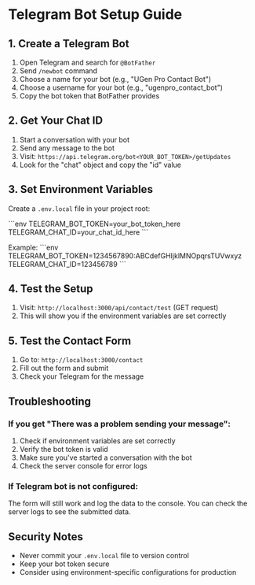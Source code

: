 # Telegram Bot Setup Guide

## 1. Create a Telegram Bot

1. Open Telegram and search for `@BotFather`
2. Send `/newbot` command
3. Choose a name for your bot (e.g., "UGen Pro Contact Bot")
4. Choose a username for your bot (e.g., "ugenpro_contact_bot")
5. Copy the bot token that BotFather provides

## 2. Get Your Chat ID

1. Start a conversation with your bot
2. Send any message to the bot
3. Visit: `https://api.telegram.org/bot<YOUR_BOT_TOKEN>/getUpdates`
4. Look for the "chat" object and copy the "id" value

## 3. Set Environment Variables

Create a `.env.local` file in your project root:

\`\`\`env
TELEGRAM_BOT_TOKEN=your_bot_token_here
TELEGRAM_CHAT_ID=your_chat_id_here
\`\`\`

Example:
\`\`\`env
TELEGRAM_BOT_TOKEN=1234567890:ABCdefGHIjklMNOpqrsTUVwxyz
TELEGRAM_CHAT_ID=123456789
\`\`\`

## 4. Test the Setup

1. Visit: `http://localhost:3000/api/contact/test` (GET request)
2. This will show you if the environment variables are set correctly

## 5. Test the Contact Form

1. Go to: `http://localhost:3000/contact`
2. Fill out the form and submit
3. Check your Telegram for the message

## Troubleshooting

### If you get "There was a problem sending your message":

1. Check if environment variables are set correctly
2. Verify the bot token is valid
3. Make sure you've started a conversation with the bot
4. Check the server console for error logs

### If Telegram bot is not configured:

The form will still work and log the data to the console. You can check the server logs to see the submitted data.

## Security Notes

- Never commit your `.env.local` file to version control
- Keep your bot token secure
- Consider using environment-specific configurations for production
